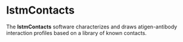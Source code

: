 # lstmContacts
The **lstmContacts** software characterizes and draws atigen-antibody interaction profiles based on a library of known contacts.
